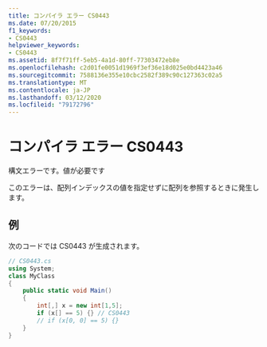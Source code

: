 ```yaml
---
title: コンパイラ エラー CS0443
ms.date: 07/20/2015
f1_keywords:
- CS0443
helpviewer_keywords:
- CS0443
ms.assetid: 8f7f71ff-5eb5-4a1d-80ff-77303472eb8e
ms.openlocfilehash: c2d01fe0051d1969f3ef36e18d025e0bd4423a46
ms.sourcegitcommit: 7588136e355e10cbc2582f389c90c127363c02a5
ms.translationtype: MT
ms.contentlocale: ja-JP
ms.lasthandoff: 03/12/2020
ms.locfileid: "79172796"
---
```

# <a name="compiler-error-cs0443"></a>コンパイラ エラー CS0443
構文エラーです。値が必要です  
  
 このエラーは、配列インデックスの値を指定せずに配列を参照するときに発生します。  
  
## <a name="example"></a>例  
 次のコードでは CS0443 が生成されます。  
  
```csharp  
// CS0443.cs
using System;
class MyClass
{  
    public static void Main()
    {  
        int[,] x = new int[1,5];  
        if (x[] == 5) {} // CS0443  
        // if (x[0, 0] == 5) {}
    }  
}  
```
